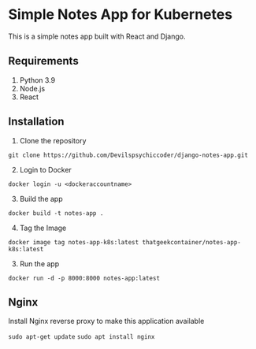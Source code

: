 # Simple Notes App for Kubernetes 
This is a simple notes app built with React and Django.

## Requirements
1. Python 3.9
2. Node.js
3. React

## Installation
1. Clone the repository
```
git clone https://github.com/Devilspsychiccoder/django-notes-app.git
```
2. Login to Docker
```
docker login -u <dockeraccountname>
```
3. Build the app
```
docker build -t notes-app .
```
4. Tag the Image
```
docker image tag notes-app-k8s:latest thatgeekcontainer/notes-app-k8s:latest
```
3. Run the app
```
docker run -d -p 8000:8000 notes-app:latest
```

## Nginx

Install Nginx reverse proxy to make this application available

`sudo apt-get update`
`sudo apt install nginx`
